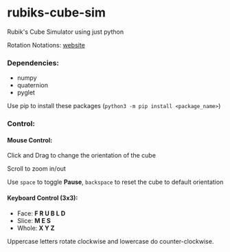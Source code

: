 # rubiks-cube-sim

Rubik's Cube Simulator using just python

Rotation Notations:
[website](https://www.randelshofer.ch/rubik/vcube6/doc/supersetENG_6x6.html)

### Dependencies:
 - numpy
 - quaternion
 - pyglet

Use pip to install these packages (`python3 -m pip install <package_name>`)

### Control:

#### Mouse Control:
Click and Drag to change the orientation of the cube

Scroll to zoom in/out 

Use `space` to toggle **Pause**, `backspace` to reset the cube to default orientation

#### Keyboard Control (3x3):
 - Face: **F R U B L D**
 - Slice: **M E S**
 - Whole: **X Y Z**

Uppercase letters rotate clockwise and lowercase do counter-clockwise.